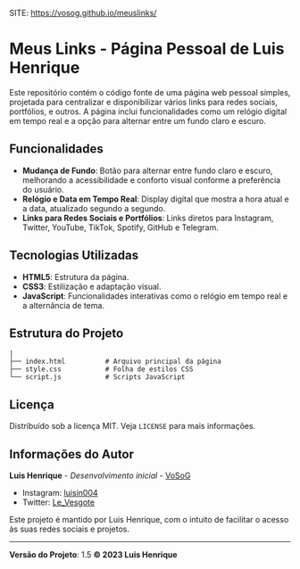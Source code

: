 SITE: https://vosog.github.io/meuslinks/

# Meus Links - Página Pessoal de Luis Henrique
Este repositório contém o código fonte de uma página web pessoal simples, projetada para centralizar e disponibilizar vários links para redes sociais, portfólios, e outros. A página inclui funcionalidades como um relógio digital em tempo real e a opção para alternar entre um fundo claro e escuro.

## Funcionalidades
- **Mudança de Fundo**: Botão para alternar entre fundo claro e escuro, melhorando a acessibilidade e conforto visual conforme a preferência do usuário.
- **Relógio e Data em Tempo Real**: Display digital que mostra a hora atual e a data, atualizado segundo a segundo.
- **Links para Redes Sociais e Portfólios**: Links diretos para Instagram, Twitter, YouTube, TikTok, Spotify, GitHub e Telegram.

## Tecnologias Utilizadas
- **HTML5**: Estrutura da página.
- **CSS3**: Estilização e adaptação visual.
- **JavaScript**: Funcionalidades interativas como o relógio em tempo real e a alternância de tema.

## Estrutura do Projeto

```plaintext
|
├── index.html          # Arquivo principal da página
├── style.css           # Folha de estilos CSS
└── script.js           # Scripts JavaScript
```
## Licença
Distribuído sob a licença MIT. Veja `LICENSE` para mais informações.

## Informações do Autor

**Luis Henrique** - *Desenvolvimento inicial* - [VoSoG](https://github.com/VoSoG)

- Instagram: [luisin004](https://www.instagram.com/luisin004/)
- Twitter: [Le_Vesgote](https://www.twitter.com/Le_Vesgote)

Este projeto é mantido por Luis Henrique, com o intuito de facilitar o acesso às suas redes sociais e projetos.

---

**Versão do Projeto**: 1.5
**&copy; 2023 Luis Henrique**
